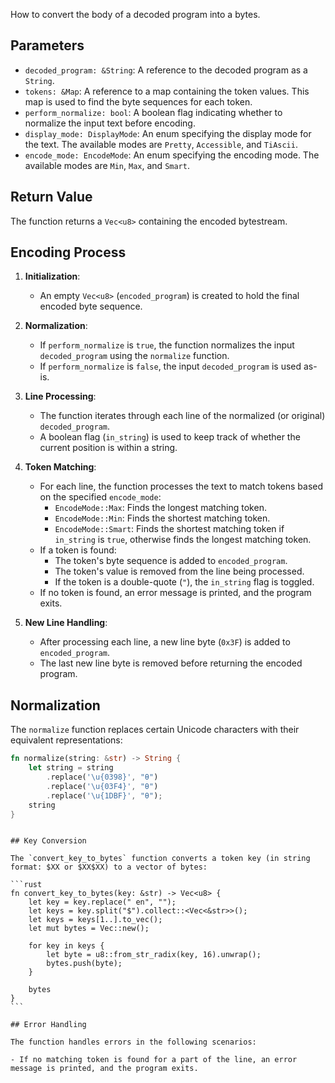 How to convert the body of a decoded program into a bytes.

## Parameters

- `decoded_program: &String`: A reference to the decoded program as a `String`.
- `tokens: &Map`: A reference to a map containing the token values. This map is used to find the byte sequences for each token.
- `perform_normalize: bool`: A boolean flag indicating whether to normalize the input text before encoding.
- `display_mode: DisplayMode`: An enum specifying the display mode for the text. The available modes are `Pretty`, `Accessible`, and `TiAscii`.
- `encode_mode: EncodeMode`: An enum specifying the encoding mode. The available modes are `Min`, `Max`, and `Smart`.

## Return Value

The function returns a `Vec<u8>` containing the encoded bytestream.

## Encoding Process

1. **Initialization**:

   - An empty `Vec<u8>` (`encoded_program`) is created to hold the final encoded byte sequence.

2. **Normalization**:

   - If `perform_normalize` is `true`, the function normalizes the input `decoded_program` using the `normalize` function.
   - If `perform_normalize` is `false`, the input `decoded_program` is used as-is.

3. **Line Processing**:

   - The function iterates through each line of the normalized (or original) `decoded_program`.
   - A boolean flag (`in_string`) is used to keep track of whether the current position is within a string.

4. **Token Matching**:

   - For each line, the function processes the text to match tokens based on the specified `encode_mode`:
     - `EncodeMode::Max`: Finds the longest matching token.
     - `EncodeMode::Min`: Finds the shortest matching token.
     - `EncodeMode::Smart`: Finds the shortest matching token if `in_string` is `true`, otherwise finds the longest matching token.
   - If a token is found:
     - The token's byte sequence is added to `encoded_program`.
     - The token's value is removed from the line being processed.
     - If the token is a double-quote (`"`), the `in_string` flag is toggled.
   - If no token is found, an error message is printed, and the program exits.

5. **New Line Handling**:
   - After processing each line, a new line byte (`0x3F`) is added to `encoded_program`.
   - The last new line byte is removed before returning the encoded program.

## Normalization

The `normalize` function replaces certain Unicode characters with their equivalent representations:

```rust
fn normalize(string: &str) -> String {
    let string = string
        .replace('\u{0398}', "θ")
        .replace('\u{03F4}', "θ")
        .replace('\u{1DBF}', "θ");
    string
}
```
````

## Key Conversion

The `convert_key_to_bytes` function converts a token key (in string format: $XX or $XX$XX) to a vector of bytes:

```rust
fn convert_key_to_bytes(key: &str) -> Vec<u8> {
    let key = key.replace(" en", "");
    let keys = key.split("$").collect::<Vec<&str>>();
    let keys = keys[1..].to_vec();
    let mut bytes = Vec::new();

    for key in keys {
        let byte = u8::from_str_radix(key, 16).unwrap();
        bytes.push(byte);
    }

    bytes
}
```

## Error Handling

The function handles errors in the following scenarios:

- If no matching token is found for a part of the line, an error message is printed, and the program exits.
